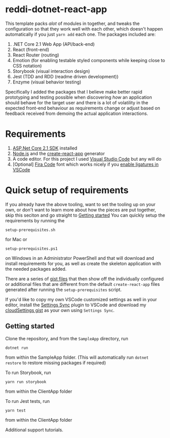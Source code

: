 # reddi-dotnet-react-app
This template packs *alot* of modules in together, and tweaks the configuration so that they work well with each other, which doesn't happen automatically if you just `yarn add` each one. The packages included are:
1. .NET Core 2.1 Web App (API/back-end)
1. React (front-end)
2. React Router (routing)
3. Emotion (for enabling testable styled components while keeping close to CSS notation)
3. Storybook (visual interaction design)
4. Jest (TDD and RDD (readme driven development))
5. Enzyme (visual behavior testing)

Specifically I added the packages that I believe make better rapid prototyping and testing possible when discovering *how* an application should behave for the target user and there is a lot of volatility in the expected front-end behaviour as requirements change or adjust based on feedback received from demoing the actual application interactions.

# Requirements
1. [ASP.Net Core 2.1 SDK](https://www.microsoft.com/net/download) installed
2. [Node.js](https://nodejs.org/en) and the [create-react-app](https://github.com/facebook/create-react-app) generator
3. A code editor. For this project I used [Visual Studio Code](https://code.visualstudio.com) but any will do
4. [Optional] [Fira Code](https://github.com/tonsky/FiraCode) font which works nicely if you [enable ligatures in VSCode](https://github.com/tonsky/FiraCode/wiki/VS-Code-Instructions)

# Quick setup of requirements
If you already have the above tooling, want to set the tooling up on your own, or don't want to learn more about how the pieces are put together, skip this seciton and go straight to [Getting started](#getting-started)
You can quickly setup the requirements by running the 
```
setup-prerequisites.sh
``` 
for Mac or 
```
setup-prerequisites.ps1
``` 
on Windows in an Administrator PowerShell and that will download and install requirements for you, as well as create the skeleton application with the needed packages added. 

There are a series of [gist files](https://gist.github.com/nissan/0b49d7524f0729e48e4e436d57533883) that then show off the individually configured or additional files that are different from the default `create-react-app` files generated after running the `setup-prerequisites` script.

If you'd like to copy my own VSCode customized settings as well in your editor, install the [Settings Sync](https://marketplace.visualstudio.com/items?itemName=Shan.code-settings-sync) plugin to VSCode and download my [cloudSettings gist](https://gist.github.com/nissan/1eebdf0c22e31598a8f279bb784f7eb8) as your own using `Settings Sync`.

## Getting started
Clone the repository, and from the `SampleApp` directory, run
```
dotnet run
```
from within the SampleApp folder. (This will automatically run `dotnet restore` to restore missing packages if required)

To run Storybook, run 
```
yarn run storybook
```
from within the ClientApp folder

To run Jest tests, run
```
yarn test
```
from within the ClientApp folder

Additional support tutorials.
